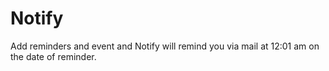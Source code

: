 # Notify
Add reminders and event and Notify will remind you via mail at 12:01 am on the date of reminder.
